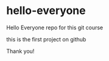 # hello-everyone
Hello Everyone repo for this git course

this is the first project on github

Thank you!
